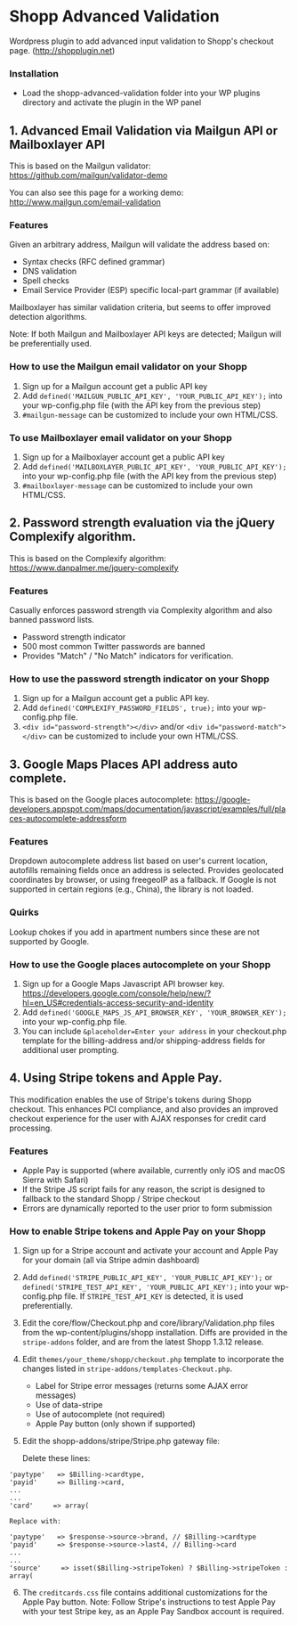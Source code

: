 # Shopp Advanced Validation
Wordpress plugin to add advanced input validation to Shopp's checkout page. (http://shopplugin.net)

### Installation
* Load the shopp-advanced-validation folder into your WP plugins directory and activate the plugin in the WP panel

## 1. Advanced Email Validation via Mailgun API or Mailboxlayer API

This is based on the Mailgun validator:
https://github.com/mailgun/validator-demo

You can also see this page for a working demo:
http://www.mailgun.com/email-validation

### Features
Given an arbitrary address, Mailgun will validate the address based on:

* Syntax checks (RFC defined grammar)
* DNS validation
* Spell checks
* Email Service Provider (ESP) specific local-part grammar (if available)

Mailboxlayer has similar validation criteria, but seems to offer improved detection algorithms.

Note: If both Mailgun and Mailboxlayer API keys are detected; Mailgun will be preferentially used.

### How to use the Mailgun email validator on your Shopp

1. Sign up for a Mailgun account get a public API key
2. Add ```defined('MAILGUN_PUBLIC_API_KEY', 'YOUR_PUBLIC_API_KEY');``` into your wp-config.php file (with the API key from the previous step)
3. ```#mailgun-message``` can be customized to include your own HTML/CSS.

### To use Mailboxlayer email validator on your Shopp

1. Sign up for a Mailboxlayer account get a public API key
2. Add ```defined('MAILBOXLAYER_PUBLIC_API_KEY', 'YOUR_PUBLIC_API_KEY');``` into your wp-config.php file (with the API key from the previous step)
3. ```#mailboxlayer-message``` can be customized to include your own HTML/CSS.

## 2. Password strength evaluation via the jQuery Complexify algorithm.

This is based on the Complexify algorithm:
https://www.danpalmer.me/jquery-complexify

### Features
Casually enforces password strength via Complexity algorithm and also banned password lists.

* Password strength indicator
* 500 most common Twitter passwords are banned
* Provides "Match" / "No Match" indicators for verification.

### How to use the password strength indicator on your Shopp
1. Sign up for a Mailgun account get a public API key.
2. Add ```defined('COMPLEXIFY_PASSWORD_FIELDS', true);``` into your wp-config.php file.
3. ```<div id="password-strength"></div>``` and/or ```<div id="password-match"></div>``` can be customized to include your own HTML/CSS.

## 3. Google Maps Places API address auto complete.

This is based on the Google places autocomplete:
https://google-developers.appspot.com/maps/documentation/javascript/examples/full/places-autocomplete-addressform

### Features
Dropdown autocomplete address list based on user's current location, autofills remaining fields once an address is selected. Provides geolocated coordinates by browser, or using freegeoIP as a fallback. If Google is not supported in certain regions (e.g., China), the library is not loaded.

### Quirks
Lookup chokes if you add in apartment numbers since these are not supported by Google.

### How to use the Google places autocomplete on your Shopp
1. Sign up for a Google Maps Javascript API browser key. https://developers.google.com/console/help/new/?hl=en_US#credentials-access-security-and-identity
2. Add ```defined('GOOGLE_MAPS_JS_API_BROWSER_KEY', 'YOUR_BROWSER_KEY');``` into your wp-config.php file.
3. You can include ```&placeholder=Enter your address``` in your checkout.php template for the billing-address and/or shipping-address fields for additional user prompting.

## 4. Using Stripe tokens and Apple Pay.

This modification enables the use of Stripe's tokens during Shopp checkout. This enhances PCI compliance, and also provides an improved checkout experience for the user with AJAX responses for credit card processing.

### Features
* Apple Pay is supported (where available, currently only iOS and macOS Sierra with Safari)
* If the Stripe JS script fails for any reason, the script is designed to fallback to the standard Shopp / Stripe checkout
* Errors are dynamically reported to the user prior to form submission

### How to enable Stripe tokens and Apple Pay on your Shopp

1. Sign up for a Stripe account and activate your account and Apple Pay for your domain (all via Stripe admin dashboard)
2. Add ```defined('STRIPE_PUBLIC_API_KEY', 'YOUR_PUBLIC_API_KEY');``` or ```defined('STRIPE_TEST_API_KEY', 'YOUR_PUBLIC_API_KEY');``` into your wp-config.php file. If `STRIPE_TEST_API_KEY` is detected, it is used preferentially.
3. Edit the core/flow/Checkout.php and core/library/Validation.php files from the wp-content/plugins/shopp installation. Diffs are provided in the `stripe-addons` folder, and are from the latest Shopp 1.3.12 release.
4. Edit `themes/your_theme/shopp/checkout.php` template to incorporate the changes listed in `stripe-addons/templates-Checkout.php`.
    - Label for Stripe error messages (returns some AJAX error messages)
    - Use of data-stripe
    - Use of autocomplete (not required)
    - Apple Pay button (only shown if supported)
5. Edit the shopp-addons/stripe/Stripe.php gateway file:

    Delete these lines:
    
 ```
'paytype'   => $Billing->cardtype,
'payid'     => Billing->card,
...
...
'card'     => array(
```

    Replace with:

```
'paytype'   => $response->source->brand, // $Billing->cardtype
'payid'     => $response->source->last4, // Billing->card
...
...
'source'     => isset($Billing->stripeToken) ? $Billing->stripeToken : array(
```

6. The `creditcards.css` file contains additional customizations for the Apple Pay button. Note: Follow Stripe's instructions to test Apple Pay with your test Stripe key, as an Apple Pay Sandbox account is required.
